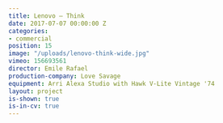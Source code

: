 ```yaml
---
title: Lenovo — Think
date: 2017-07-07 00:00:00 Z
categories:
- commercial
position: 15
image: "/uploads/lenovo-think-wide.jpg"
vimeo: 156693561
director: Emile Rafael
production-company: Love Savage
equipment: Arri Alexa Studio with Hawk V-Lite Vintage '74
layout: project
is-shown: true
is-in-cv: true
---
```


